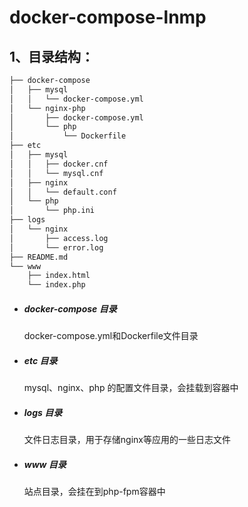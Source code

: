 docker-compose-lnmp
==================

1、目录结构：
-------

```sh
├── docker-compose
│   ├── mysql
│   │   └── docker-compose.yml
│   └── nginx-php
│       ├── docker-compose.yml
│       └── php
│           └── Dockerfile
├── etc
│   ├── mysql
│   │   ├── docker.cnf
│   │   └── mysql.cnf
│   ├── nginx
│   │   └── default.conf
│   └── php
│       └── php.ini
├── logs
│   └── nginx
│       ├── access.log
│       └── error.log
├── README.md
└── www
    ├── index.html
    └── index.php
```

- ##### docker-compose 目录
  docker-compose.yml和Dockerfile文件目录
- ##### etc 目录
  mysql、nginx、php 的配置文件目录，会挂载到容器中
- ##### logs 目录
  文件日志目录，用于存储nginx等应用的一些日志文件
- ##### www 目录
  站点目录，会挂在到php-fpm容器中
